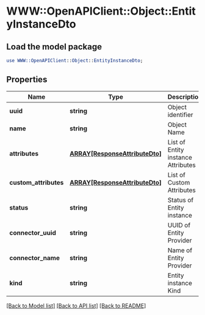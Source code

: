 # WWW::OpenAPIClient::Object::EntityInstanceDto

## Load the model package
```perl
use WWW::OpenAPIClient::Object::EntityInstanceDto;
```

## Properties
Name | Type | Description | Notes
------------ | ------------- | ------------- | -------------
**uuid** | **string** | Object identifier | 
**name** | **string** | Object Name | 
**attributes** | [**ARRAY[ResponseAttributeDto]**](ResponseAttributeDto.md) | List of Entity instance Attributes | 
**custom_attributes** | [**ARRAY[ResponseAttributeDto]**](ResponseAttributeDto.md) | List of Custom Attributes | [optional] 
**status** | **string** | Status of Entity instance | 
**connector_uuid** | **string** | UUID of Entity Provider | 
**connector_name** | **string** | Name of Entity Provider | 
**kind** | **string** | Entity instance Kind | 

[[Back to Model list]](../README.md#documentation-for-models) [[Back to API list]](../README.md#documentation-for-api-endpoints) [[Back to README]](../README.md)


